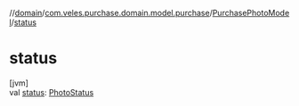 //[domain](../../../index.md)/[com.veles.purchase.domain.model.purchase](../index.md)/[PurchasePhotoModel](index.md)/[status](status.md)

# status

[jvm]\
val [status](status.md): [PhotoStatus](../-photo-status/index.md)
